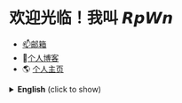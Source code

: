 # 欢迎光临！我叫 𝙍𝙥𝙒𝙣
- <a href="mailto:TTRRH@outlook.com">📫邮箱</a>
- 🌈[个人博客](https://ttrrh.github.io/)
- 🌎 [个人主页](https://rpwn.netlify.app/)


<!--
**TTRRH/TTRRH** is a ✨ _special_ ✨ repository because its `README.md` (this file) appears on your GitHub profile.

Here are some ideas to get you started:

- 🔭 I’m currently working on ...
- 🌱 I’m currently learning ...
- 👯 I’m looking to collaborate on ...
- 🤔 I’m looking for help with ...
- 💬 Ask me about ...
- 📫 How to reach me: ...
- 😄 Pronouns: ...
- ⚡ Fun fact: ...
-->
<details>
  <summary><b>English</b> (click to show)</summary>
  
# 👋 Welcome, You can call me 𝙍𝙥𝙒𝙣
- <a href="mailto:TTRRH@outlook.com">📫Mail</a>
- 🌈[Blog](https://ttrrh.github.io/)
- 🌎 [Homepage](https://rpwn.netlify.app/)

</details>


